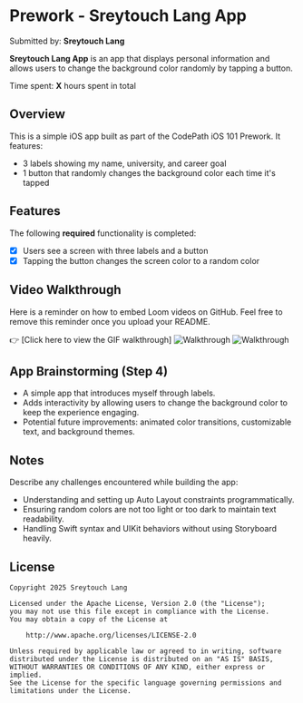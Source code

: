 # Prework - Sreytouch Lang App

Submitted by: **Sreytouch Lang**

**Sreytouch Lang App** is an app that displays personal information and allows users to change the background color randomly by tapping a button.

Time spent: **X** hours spent in total

## Overview

This is a simple iOS app built as part of the CodePath iOS 101 Prework. It features:
- 3 labels showing my name, university, and career goal
- 1 button that randomly changes the background color each time it's tapped

## Features

The following **required** functionality is completed:

- [x] Users see a screen with three labels and a button
- [x] Tapping the button changes the screen color to a random color

## Video Walkthrough

Here is a reminder on how to embed Loom videos on GitHub. Feel free to remove this reminder once you upload your README.


👉 [Click here to view the GIF walkthrough]
![Walkthrough](https://imgur.com/ePFoPBA.gif)
![Walkthrough](PreWork_SreytouchLang.gif)


## App Brainstorming (Step 4)

- A simple app that introduces myself through labels.
- Adds interactivity by allowing users to change the background color to keep the experience engaging.
- Potential future improvements: animated color transitions, customizable text, and background themes.

## Notes

Describe any challenges encountered while building the app:
- Understanding and setting up Auto Layout constraints programmatically.
- Ensuring random colors are not too light or too dark to maintain text readability.
- Handling Swift syntax and UIKit behaviors without using Storyboard heavily.

## License

    Copyright 2025 Sreytouch Lang

    Licensed under the Apache License, Version 2.0 (the "License");
    you may not use this file except in compliance with the License.
    You may obtain a copy of the License at

        http://www.apache.org/licenses/LICENSE-2.0

    Unless required by applicable law or agreed to in writing, software
    distributed under the License is distributed on an "AS IS" BASIS,
    WITHOUT WARRANTIES OR CONDITIONS OF ANY KIND, either express or implied.
    See the License for the specific language governing permissions and
    limitations under the License.
